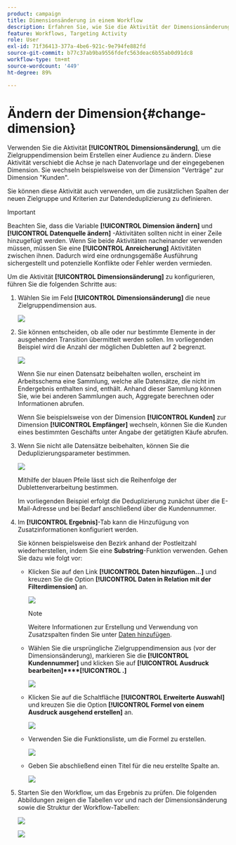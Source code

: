 ```yaml
---
product: campaign
title: Dimensionsänderung in einem Workflow
description: Erfahren Sie, wie Sie die Aktivität der Dimensionsänderung verwenden
feature: Workflows, Targeting Activity
role: User
exl-id: 71f36413-377a-4be6-921c-9e794fe882fd
source-git-commit: b77c37ab9ba9556fdefc563deac6b55ab0d91dc8
workflow-type: tm+mt
source-wordcount: '449'
ht-degree: 89%

---
```


# Ändern der Dimension{#change-dimension}

Verwenden Sie die Aktivität **[!UICONTROL Dimensionsänderung]**, um die Zielgruppendimension beim Erstellen einer Audience zu ändern. Diese Aktivität verschiebt die Achse je nach Datenvorlage und der eingegebenen Dimension. Sie wechseln beispielsweise von der Dimension &quot;Verträge&quot; zur Dimension &quot;Kunden&quot;.

Sie können diese Aktivität auch verwenden, um die zusätzlichen Spalten der neuen Zielgruppe und Kriterien zur Datendeduplizierung zu definieren.

>[!IMPORTANT]
>
>Beachten Sie, dass die Variable **[!UICONTROL Dimension ändern]** und **[!UICONTROL Datenquelle ändern]** -Aktivitäten sollten nicht in einer Zeile hinzugefügt werden. Wenn Sie beide Aktivitäten nacheinander verwenden müssen, müssen Sie eine **[!UICONTROL Anreicherung]** Aktivitäten zwischen ihnen. Dadurch wird eine ordnungsgemäße Ausführung sichergestellt und potenzielle Konflikte oder Fehler werden vermieden.

Um die Aktivität **[!UICONTROL Dimensionsänderung]** zu konfigurieren, führen Sie die folgenden Schritte aus:

1. Wählen Sie im Feld **[!UICONTROL Dimensionsänderung]** die neue Zielgruppendimension aus.

   ![](assets/s_user_change_dimension_param1.png)

1. Sie können entscheiden, ob alle oder nur bestimmte Elemente in der ausgehenden Transition übermittelt werden sollen. Im vorliegenden Beispiel wird die Anzahl der möglichen Dubletten auf 2 begrenzt.

   ![](assets/s_user_change_dimension_limit.png)

   Wenn Sie nur einen Datensatz beibehalten wollen, erscheint im Arbeitsschema eine Sammlung, welche alle Datensätze, die nicht im Endergebnis enthalten sind, enthält. Anhand dieser Sammlung können Sie, wie bei anderen Sammlungen auch, Aggregate berechnen oder Informationen abrufen.

   Wenn Sie beispielsweise von der Dimension **[!UICONTROL Kunden]** zur Dimension **[!UICONTROL Empfänger]** wechseln, können Sie die Kunden eines bestimmten Geschäfts unter Angabe der getätigten Käufe abrufen.

1. Wenn Sie nicht alle Datensätze beibehalten, können Sie die Deduplizierungsparameter bestimmen.

   ![](assets/s_user_change_dimension_param2.png)

   Mithilfe der blauen Pfeile lässt sich die Reihenfolge der Dublettenverarbeitung bestimmen.

   Im vorliegenden Beispiel erfolgt die Deduplizierung zunächst über die E-Mail-Adresse und bei Bedarf anschließend über die Kundennummer.

1. Im **[!UICONTROL Ergebnis]**-Tab kann die Hinzufügung von Zusatzinformationen konfiguriert werden.

   Sie können beispielsweise den Bezirk anhand der Postleitzahl wiederherstellen, indem Sie eine **Substring**-Funktion verwenden. Gehen Sie dazu wie folgt vor:

   * Klicken Sie auf den Link **[!UICONTROL Daten hinzufügen...]** und kreuzen Sie die Option **[!UICONTROL Daten in Relation mit der Filterdimension]** an.

     ![](assets/wf_change-dimension_sample_01.png)

     >[!NOTE]
     >
     >Weitere Informationen zur Erstellung und Verwendung von Zusatzspalten finden Sie unter [Daten hinzufügen](query.md#add-data).

   * Wählen Sie die ursprüngliche Zielgruppendimension aus (vor der Dimensionsänderung), markieren Sie die **[!UICONTROL Kundennummer]** und klicken Sie auf **[!UICONTROL Ausdruck bearbeiten]****[!UICONTROL .]**

     ![](assets/wf_change-dimension_sample_02.png)

   * Klicken Sie auf die Schaltfläche **[!UICONTROL Erweiterte Auswahl]** und kreuzen Sie die Option **[!UICONTROL Formel von einem Ausdruck ausgehend erstellen]** an.

     ![](assets/wf_change-dimension_sample_03.png)

   * Verwenden Sie die Funktionsliste, um die Formel zu erstellen.

     ![](assets/wf_change-dimension_sample_04.png)

   * Geben Sie abschließend einen Titel für die neu erstellte Spalte an.

     ![](assets/wf_change-dimension_sample_05.png)

1. Starten Sie den Workflow, um das Ergebnis zu prüfen. Die folgenden Abbildungen zeigen die Tabellen vor und nach der Dimensionsänderung sowie die Struktur der Workflow-Tabellen:

   ![](assets/wf_change-dimension_sample_06.png)

   ![](assets/wf_change-dimension_sample_07.png)
